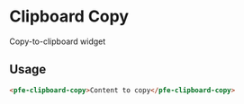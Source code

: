 # Clipboard Copy
Copy-to-clipboard widget

## Usage

```html
<pfe-clipboard-copy>Content to copy</pfe-clipboard-copy>
```
